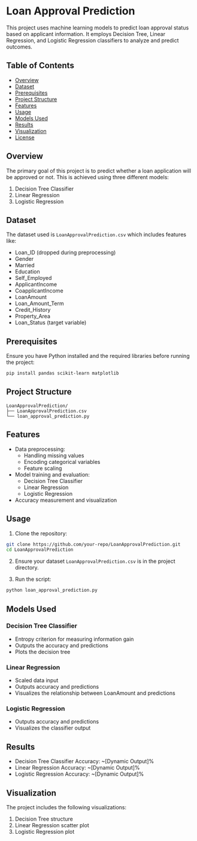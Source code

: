 # Loan Approval Prediction

This project uses machine learning models to predict loan approval status based on applicant information. It employs Decision Tree, Linear Regression, and Logistic Regression classifiers to analyze and predict outcomes.

## Table of Contents

- [Overview](#overview)
- [Dataset](#dataset)
- [Prerequisites](#prerequisites)
- [Project Structure](#project-structure)
- [Features](#features)
- [Usage](#usage)
- [Models Used](#models-used)
- [Results](#results)
- [Visualization](#visualization)
- [License](#license)

## Overview

The primary goal of this project is to predict whether a loan application will be approved or not. This is achieved using three different models:

1. Decision Tree Classifier
2. Linear Regression
3. Logistic Regression

## Dataset

The dataset used is `LoanApprovalPrediction.csv` which includes features like:

- Loan_ID (dropped during preprocessing)
- Gender
- Married
- Education
- Self_Employed
- ApplicantIncome
- CoapplicantIncome
- LoanAmount
- Loan_Amount_Term
- Credit_History
- Property_Area
- Loan_Status (target variable)

## Prerequisites

Ensure you have Python installed and the required libraries before running the project:

```bash
pip install pandas scikit-learn matplotlib
```

## Project Structure

```
LoanApprovalPrediction/
├── LoanApprovalPrediction.csv
└── loan_approval_prediction.py
```

## Features

- Data preprocessing:
  - Handling missing values
  - Encoding categorical variables
  - Feature scaling
- Model training and evaluation:
  - Decision Tree Classifier
  - Linear Regression
  - Logistic Regression
- Accuracy measurement and visualization

## Usage

1. Clone the repository:

```bash
git clone https://github.com/your-repo/LoanApprovalPrediction.git
cd LoanApprovalPrediction
```

2. Ensure your dataset `LoanApprovalPrediction.csv` is in the project directory.

3. Run the script:

```bash
python loan_approval_prediction.py
```

## Models Used

### Decision Tree Classifier
- Entropy criterion for measuring information gain
- Outputs the accuracy and predictions
- Plots the decision tree

### Linear Regression
- Scaled data input
- Outputs accuracy and predictions
- Visualizes the relationship between LoanAmount and predictions

### Logistic Regression
- Outputs accuracy and predictions
- Visualizes the classifier output

## Results

- Decision Tree Classifier Accuracy: ~[Dynamic Output]%
- Linear Regression Accuracy: ~[Dynamic Output]%
- Logistic Regression Accuracy: ~[Dynamic Output]%

## Visualization

The project includes the following visualizations:

1. Decision Tree structure
2. Linear Regression scatter plot
3. Logistic Regression plot
